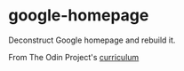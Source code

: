 # google-homepage
Deconstruct Google homepage and rebuild it.

From The Odin Project's [curriculum](http://www.theodinproject.com/courses/web-development-101/lessons/html-css)